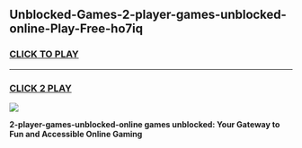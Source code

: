 
## Unblocked-Games-2-player-games-unblocked-online-Play-Free-ho7iq
<h3>
<a href="https://premium76.site?title=2-player-games-unblocked-online&ref=09A">CLICK TO PLAY</a></h3>
<hr>

<h3>
<a href="https://premium76.site?title=2-player-games-unblocked-online&ref=09A">CLICK 2 PLAY</a>
  
</h3>

<a href="https://premium76.site?title=2-player-games-unblocked-online&ref=09A"><img src="https://clearcache.store/games.png"></a>


**2-player-games-unblocked-online games unblocked: Your Gateway to Fun and Accessible Online Gaming**

